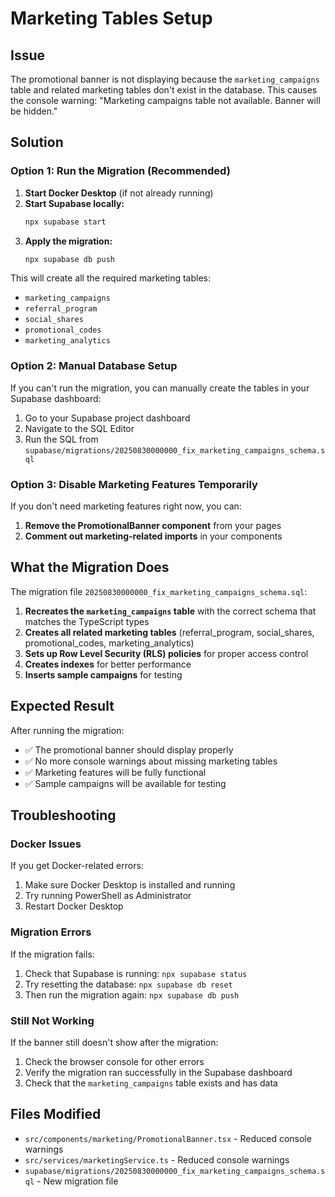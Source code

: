 # Marketing Tables Setup

## Issue
The promotional banner is not displaying because the `marketing_campaigns` table and related marketing tables don't exist in the database. This causes the console warning: "Marketing campaigns table not available. Banner will be hidden."

## Solution

### Option 1: Run the Migration (Recommended)

1. **Start Docker Desktop** (if not already running)
2. **Start Supabase locally:**
   ```bash
   npx supabase start
   ```
3. **Apply the migration:**
   ```bash
   npx supabase db push
   ```

This will create all the required marketing tables:
- `marketing_campaigns`
- `referral_program`
- `social_shares`
- `promotional_codes`
- `marketing_analytics`

### Option 2: Manual Database Setup

If you can't run the migration, you can manually create the tables in your Supabase dashboard:

1. Go to your Supabase project dashboard
2. Navigate to the SQL Editor
3. Run the SQL from `supabase/migrations/20250830000000_fix_marketing_campaigns_schema.sql`

### Option 3: Disable Marketing Features Temporarily

If you don't need marketing features right now, you can:

1. **Remove the PromotionalBanner component** from your pages
2. **Comment out marketing-related imports** in your components

## What the Migration Does

The migration file `20250830000000_fix_marketing_campaigns_schema.sql`:

1. **Recreates the `marketing_campaigns` table** with the correct schema that matches the TypeScript types
2. **Creates all related marketing tables** (referral_program, social_shares, promotional_codes, marketing_analytics)
3. **Sets up Row Level Security (RLS) policies** for proper access control
4. **Creates indexes** for better performance
5. **Inserts sample campaigns** for testing

## Expected Result

After running the migration:
- ✅ The promotional banner should display properly
- ✅ No more console warnings about missing marketing tables
- ✅ Marketing features will be fully functional
- ✅ Sample campaigns will be available for testing

## Troubleshooting

### Docker Issues
If you get Docker-related errors:
1. Make sure Docker Desktop is installed and running
2. Try running PowerShell as Administrator
3. Restart Docker Desktop

### Migration Errors
If the migration fails:
1. Check that Supabase is running: `npx supabase status`
2. Try resetting the database: `npx supabase db reset`
3. Then run the migration again: `npx supabase db push`

### Still Not Working
If the banner still doesn't show after the migration:
1. Check the browser console for other errors
2. Verify the migration ran successfully in the Supabase dashboard
3. Check that the `marketing_campaigns` table exists and has data

## Files Modified

- `src/components/marketing/PromotionalBanner.tsx` - Reduced console warnings
- `src/services/marketingService.ts` - Reduced console warnings
- `supabase/migrations/20250830000000_fix_marketing_campaigns_schema.sql` - New migration file
